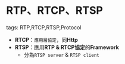 # RTP、RTCP、RTSP

tags: RTP,RTCP,RTSP,Protocol

<!--sec data-title="Introduction" data-id="1" data-nopdf="true" data-collapse=false ces-->

- **RTCP**：`應用層協定`，同**Http**
- **RTSP**：應用**RTP & RTCP協定**的**Framework**
  - 分為`RTSP server` & `RTSP client`

<!--endsec-->